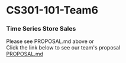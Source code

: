 # CS301-101-Team6
### Time Series Store Sales
Please see PROPOSAL.md above or
<br>
Click the link below to see our team's proposal
<br>
[PROPOSAL.md](https://github.com/JohnnyPillacela/CS301-101-Team6/blob/master/PROPOSAL.md)

